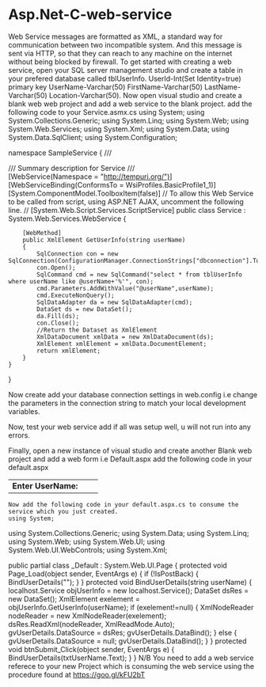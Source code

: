 # Asp.Net-C-web-service
Web Service messages are formatted as XML, a standard way for communication between two incompatible system. And this message is sent via HTTP, so that they can reach to any machine on the internet without being blocked by firewall.
To get started with creating a web service, open your SQL server management studio and create a table in your prefered database called tblUserInfo.
UserId-Int(Set Identity=true) primary key
UserName-Varchar(50)
FirstName-Varchar(50)
LastName-Varchar(50)
Location-Varchar(50).
Now open visual studio and create a blank web web project and add a web service to the blank project.
add the following code to your Service.asmx.cs
using System;
using System.Collections.Generic;
using System.Linq;
using System.Web;
using System.Web.Services;
using System.Xml;
using System.Data;
using System.Data.SqlClient;
using System.Configuration;

namespace SampleService
{
    /// <summary>
    /// Summary description for Service
    /// </summary>
    [WebService(Namespace = "http://tempuri.org/")]
    [WebServiceBinding(ConformsTo = WsiProfiles.BasicProfile1_1)]
    [System.ComponentModel.ToolboxItem(false)]
    // To allow this Web Service to be called from script, using ASP.NET AJAX, uncomment the following line. 
    // [System.Web.Script.Services.ScriptService]
    public class Service : System.Web.Services.WebService
    {

        [WebMethod]
        public XmlElement GetUserInfo(string userName)
        {
            SqlConnection con = new SqlConnection(ConfigurationManager.ConnectionStrings["dbconnection"].ToString());
            con.Open();
            SqlCommand cmd = new SqlCommand("select * from tblUserInfo where userName like @userName+'%'", con);
            cmd.Parameters.AddWithValue("@userName",userName);
            cmd.ExecuteNonQuery();
            SqlDataAdapter da = new SqlDataAdapter(cmd);
            DataSet ds = new DataSet();
            da.Fill(ds);
            con.Close();
            //Return the Dataset as XmlElement
            XmlDataDocument xmlData = new XmlDataDocument(ds);
            XmlElement xmlElement = xmlData.DocumentElement;
            return xmlElement;
        }
    }
}

Now create add your database connection settings in web.config i.e
<connectionStrings>
<add name="dbconnection"  connectionString="Data Source=DESKTOP-ADMIN;Initial Catalog='UserInfo';Integrated Security=True"/>
</connectionStrings>
change the parameters in the connection string to match your local development variables.

Now, test your web service add if all was setup well, u will not run into any errors.

Finally, open a new instance of visual studio and create another Blank web project and add a web form i.e Default.aspx
add the following code in your default.aspx
<form id="form1" runat="server">
    <div>
        <table>
            <tr>
                <td>
                    <b>Enter UserName:</b>
                </td>
                <td>
                    <asp:TextBox ID="txtUserName" runat="server"></asp:TextBox>
                </td>
                <td>
                    <asp:Button ID="btnSubmit" runat="server" Text="Submit" OnClick="btnSubmit_Click" />
                </td>
            </tr>
        </table>
</div>
        <div>
            <asp:GridView ID="gvUserDetails" runat="server" EmptyDataText="No Record Found">
                <RowStyle BackColor="#EFF3FB" />
                <FooterStyle BackColor="#507CD1" Font-Bold="True" ForeColor="White" />
                <PagerStyle BackColor="#2461BF" ForeColor="White" HorizontalAlign="Center" />
                <HeaderStyle BackColor="#507CD1" Font-Bold="True" ForeColor="White" />
                <AlternatingRowStyle BackColor="White" />
            </asp:GridView>
        </div>
    </form>
    
    Now add the following code in your default.aspx.cs to consume the service which you just created.
    using System;
using System.Collections.Generic;
using System.Data;
using System.Linq;
using System.Web;
using System.Web.UI;
using System.Web.UI.WebControls;
using System.Xml;

public partial class _Default : System.Web.UI.Page
{
    protected void Page_Load(object sender, EventArgs e)
    {
        if (!IsPostBack)
        {
            BindUserDetails("");
        }
    }
    protected void BindUserDetails(string userName)
    {
        localhost.Service objUserInfo = new localhost.Service();
        DataSet dsRes = new DataSet();
        XmlElement exelement = objUserInfo.GetUserInfo(userName);
        if (exelement!=null)
        {
            XmlNodeReader nodeReader = new XmlNodeReader(exelement);
            dsRes.ReadXml(nodeReader, XmlReadMode.Auto);
            gvUserDetails.DataSource = dsRes;
            gvUserDetails.DataBind();
        }
        else
        {
            gvUserDetails.DataSource = null;
            gvUserDetails.DataBind(); 
        }
    }
    protected void btnSubmit_Click(object sender, EventArgs e)
    {
        BindUserDetails(txtUserName.Text);
    }
}
N/B
You need to add a web service referece to your new Project which is consuming the web service using the procedure found at https://goo.gl/kFU2bT

